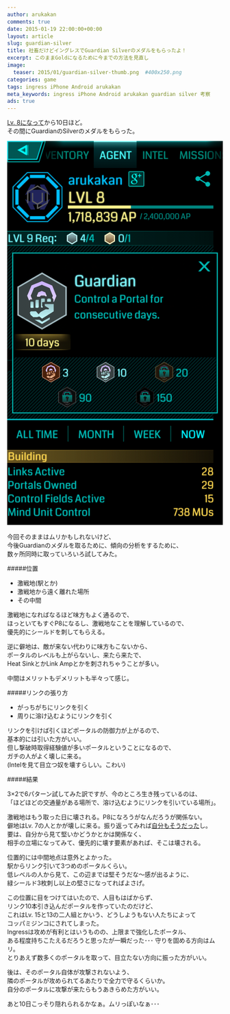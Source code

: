 ```yaml
---
author: arukakan
comments: true
date: 2015-01-19 22:00:00+00:00
layout: article
slug: guardian-silver
title: 社畜だけどイングレスでGuardian Silverのメダルをもらったよ！
excerpt: このままGoldになるために今までの方法を見直し
image:
  teaser: 2015/01/guardian-silver-thumb.png  #400x250.png
categories: game
tags: ingress iPhone Android arukakan
meta_keywords: ingress iPhone Android arukakan guardian silver 考察
ads: true
---
```


<!--more-->

[Lv. 8になって](/2015/01/10/ingress-a8/)から10日ほど。  
その間にGuardianのSilverのメダルをもらった。

![Guardian Silver](/images/2015/01/guardian-silver.png "Guardian Silver")

今回そのままはムリかもしれないけど、  
今後Guardianのメダルを取るために、傾向の分析をするために、  
数ヶ所同時に取っていろいろ試してみた。

#####位置

* 激戦地(駅とか)  
* 激戦地から遠く離れた場所  
* その中間  

激戦地になればなるほど味方もよく通るので、  
ほっといてもすぐP8になるし、激戦地なことを理解しているので、  
優先的にシールドを刺してもらえる。

逆に僻地は、敵が来ない代わりに味方もこないから、  
ポータルのレベルも上がらないし、来たら来たで、  
Heat SinkとかLink Ampとかを刺されちゃうことが多い。  

中間はメリットもデメリットも半々って感じ。

#####リンクの張り方

* がっちがちにリンクを引く  
* 周りに溶け込むようにリンクを引く  

リンクを引けば引くほどポータルの防御力が上がるので、  
基本的には引いた方がいい。  
但し撃破時取得経験値が多いポータルということになるので、  
ガチの人がよく壊しに来る。  
(Intelを見て目立つ奴を壊すらしい。こわい)

#####結果

3×2で6パターン試してみた訳ですが、今のところ生き残っているのは、  
「ほどほどの交通量がある場所で、溶け込むようにリンクを引いている場所」。  

激戦地はもう取った日に壊される。P8になろうがなんだろうが関係ない。  
僻地はLv. 7の人とかが壊しに来る。振り返ってみれば[自分もそうだった](/2015/01/10/ingress-a8/)し。  
要は、自分から見て堅いかどうかとかは関係なく、  
相手の立場になってみて、優先的に壊す要素があれば、そこは壊される。  

位置的には中間地点は意外とよかった。  
駅からリンク引いて3つめのポータルくらい。  
低レベルの人から見て、この辺までは堅そうだな〜感が出るように、  
緑シールド3枚刺し以上の堅さになってればよさげ。

この位置に目をつけてはいたので、人目もはばからず、  
リンク10本引き込んだポータルを作っていたのだけど、  
これはLv. 15と13の二人組とかいう、どうしようもない人たちによって  
コッパミジンコにされてしまった。  
Ingressは攻めが有利とはいうものの、上限まで強化したポータル、  
ある程度持ちこたえるだろうと思ったが一瞬だった･･･
守りを固める方向はムリ。  
とりあえず数多くのポータルを取って、目立たない方向に振った方がいい。

後は、そのポータル自体が攻撃されないよう、  
隣のポータルが攻められてるあたりで全力で守るくらいか。  
自分のポータルに攻撃が来たらもうあきらめた方がいい。

あと10日こっそり隠れられるかなぁ。ムリっぽいなぁ･･･







